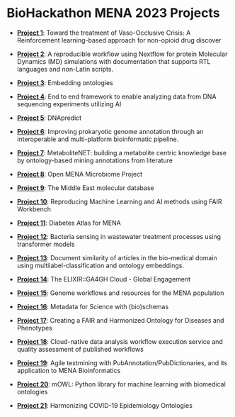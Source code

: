 # BioHackathon MENA 2023 Projects


* **[Project 1](1/README.md)**: Toward the treatment of Vaso-Occlusive Crisis: A
  Reinforcement learning-based approach for non-opioid drug discover

* **[Project 2](2/README.md)**: A reproducible workflow using Nextflow for protein Molecular Dynamics
(MD) simulations with documentation that supports RTL languages and
non-Latin scripts.

* **[Project 3](3/README.md)**: Embedding ontologies

* **[Project 4](4/README.md)**: End to end framework to enable analyzing data from DNA sequencing
experiments utilizing AI

* **[Project 5](5/README.md)**: DNApredict
* **[Project 6](6/README.md)**: Improving prokaryotic genome annotation through an interoperable and
multi-platform bioinformatic pipeline.

* **[Project 7](7/README.md)**: MetaboliteNET: building a metabolite centric knowledge base by
ontology-based mining annotations from literature

* **[Project 8](8/README.md)**: Open MENA Microbiome Project

* **[Project 9](9/README.md)**: The Middle East molecular database

* **[Project 10](10/README.md)**: Reproducing Machine Learning and AI methods using FAIR Workbench

* **[Project 11](11/README.md)**: Diabetes Atlas for MENA

* **[Project 12](12/README.md)**: Bacteria sensing in wastewater treatment processes using transformer models

* **[Project 13](13/README.md)**: Document similarity of articles in the bio-medical domain using multilabel-classification and ontology embeddings.

* **[Project 14](14/README.md)**: The ELIXIR::GA4GH Cloud - Global Engagement

* **[Project 15](15/README.md)**: Genome workflows and resources for the MENA population

* **[Project 16](16/README.md)**: Metadata for Science with (bio)schemas

* **[Project 17](17/README.md)**: Creating a FAIR and Harmonized Ontology for Diseases and Phenotypes

* **[Project 18](18/README.md)**: Cloud-native data analysis workflow execution service and quality assessment of published workflows

* **[Project 19](19/README.md)**: Agile textmining with PubAnnotation/PubDictionaries, and its application to MENA Bioinformatics

* **[Project 20](20/README.md)**: mOWL: Python library for machine learning with biomedical ontologies

* **[Project 21](21/README.md)**: Harmonizing COVID-19 Epidemiology Ontologies

